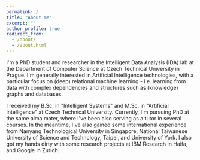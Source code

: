 ```yaml
---
permalink: /
title: "About me"
excerpt: ""
author_profile: true
redirect_from: 
  - /about/
  - /about.html
---
```


I'm a PhD student and researcher in the Intelligent Data Analysis (IDA) lab at the Department of Computer Science at Czech Technical University in Prague. I'm generally interested in Artificial Intelligence technologies, with a particular focus on (deep) relational machine learning - i.e. learning from data with complex dependencies and structures such as (knowledge) graphs and databases.

I received my B.Sc. in "Intelligent Systems" and M.Sc. in "Artificial Intelligence" at Czech Technical University. Currently, I'm pursuing PhD at the same alma mater, where I've been also serving as a tutor in several courses.
In the meantime, I've also gained some international experience from Nanyang Technological University in Singapore, National Taiwanese University of Science and Technology, Taipei, and University of York. I also got my hands dirty with some research projects at IBM Research in Haifa, and Google in Zurich.